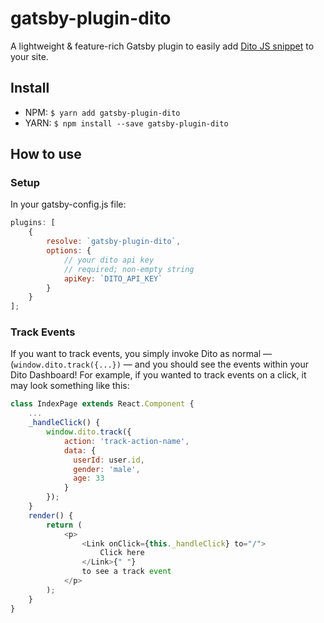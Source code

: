 # gatsby-plugin-dito

A lightweight & feature-rich Gatsby plugin to easily add [Dito JS snippet](http://developers.dito.com.br/docs/javascript-sdk) to your site.

## Install

-   NPM: `$ yarn add gatsby-plugin-dito`
-   YARN: `$ npm install --save gatsby-plugin-dito`

## How to use

### Setup

In your gatsby-config.js file:

```javascript
plugins: [
    {
        resolve: `gatsby-plugin-dito`,
        options: {
            // your dito api key
            // required; non-empty string
            apiKey: `DITO_API_KEY`
        }
    }
];
```

### Track Events

If you want to track events, you simply invoke Dito as normal — (`window.dito.track({...})` — and you should see the events within your Dito Dashboard! For example, if you wanted to track events on a click, it may look something like this:

```javascript
class IndexPage extends React.Component {
    ...
    _handleClick() {
        window.dito.track({
            action: 'track-action-name',
            data: {
              userId: user.id,
              gender: 'male',
              age: 33
            }
        });
    }
    render() {
        return (
            <p>
                <Link onClick={this._handleClick} to="/">
                    Click here
                </Link>{" "}
                to see a track event
            </p>
        );
    }
}
```